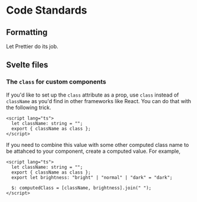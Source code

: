 # Code Standards

## Formatting

Let Prettier do its job.

## Svelte files

### The `class` for custom components

If you'd like to set up the `class` attribute as a prop, use `class` instead of
`className` as you'd find in other frameworks like React. You can do that with
the following trick.

```svelte
<script lang="ts">
  let className: string = "";
  export { className as class };
</script>
```

If you need to combine this value with some other computed class name to be
attahced to your component, create a computed value. For example,

```svelte
<script lang="ts">
  let className: string = "";
  export { className as class };
  export let brightness: "bright" | "normal" | "dark" = "dark";

  $: computedClass = [className, brightness].join(" ");
</script>
```
